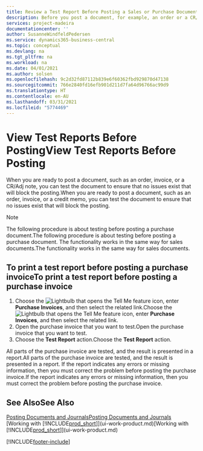 ```yaml
---
title: Review a Test Report Before Posting a Sales or Purchase Document | Microsoft Docs
description: Before you post a document, for example, an order or a CR/Adj Note, you can test and review it to check for errors that might block posting.
services: project-madeira
documentationcenter: ''
author: SusanneWindfeldPedersen
ms.service: dynamics365-business-central
ms.topic: conceptual
ms.devlang: na
ms.tgt_pltfrm: na
ms.workload: na
ms.date: 04/01/2021
ms.author: solsen
ms.openlocfilehash: 9c2d32fd87112b839e6f60362fbd929870d47138
ms.sourcegitcommit: 766e2840fd16efb901d211d7fa64d96766ac99d9
ms.translationtype: HT
ms.contentlocale: en-AU
ms.lasthandoff: 03/31/2021
ms.locfileid: "5774469"
---
```

# <a name="view-test-reports-before-posting"></a><span data-ttu-id="cb601-103">View Test Reports Before Posting</span><span class="sxs-lookup"><span data-stu-id="cb601-103">View Test Reports Before Posting</span></span>
<span data-ttu-id="cb601-104">When you are ready to post a document, such as an order, invoice, or a CR/Adj note, you can test the document to ensure that no issues exist that will block the posting.</span><span class="sxs-lookup"><span data-stu-id="cb601-104">When you are ready to post a document, such as an order, invoice, or a credit memo, you can test the document to ensure that no issues exist that will block the posting.</span></span>

> [!NOTE]  
>   <span data-ttu-id="cb601-105">The following procedure is about testing before posting a purchase document.</span><span class="sxs-lookup"><span data-stu-id="cb601-105">The following procedure is about testing before posting a purchase document.</span></span> <span data-ttu-id="cb601-106">The functionality works in the same way for sales documents.</span><span class="sxs-lookup"><span data-stu-id="cb601-106">The functionality works in the same way for sales documents.</span></span>

## <a name="to-print-a-test-report-before-posting-a-purchase-invoice"></a><span data-ttu-id="cb601-107">To print a test report before posting a purchase invoice</span><span class="sxs-lookup"><span data-stu-id="cb601-107">To print a test report before posting a purchase invoice</span></span>
1. <span data-ttu-id="cb601-108">Choose the ![Lightbulb that opens the Tell Me feature](media/ui-search/search_small.png "Tell me what you want to do") icon, enter **Purchase Invoices**, and then select the related link.</span><span class="sxs-lookup"><span data-stu-id="cb601-108">Choose the ![Lightbulb that opens the Tell Me feature](media/ui-search/search_small.png "Tell me what you want to do") icon, enter **Purchase Invoices**, and then select the related link.</span></span>
2. <span data-ttu-id="cb601-109">Open the purchase invoice that you want to test.</span><span class="sxs-lookup"><span data-stu-id="cb601-109">Open the purchase invoice that you want to test.</span></span>
3. <span data-ttu-id="cb601-110">Choose the **Test Report** action.</span><span class="sxs-lookup"><span data-stu-id="cb601-110">Choose the **Test Report** action.</span></span>  

<span data-ttu-id="cb601-111">All parts of the purchase invoice are tested, and the result is presented in a report.</span><span class="sxs-lookup"><span data-stu-id="cb601-111">All parts of the purchase invoice are tested, and the result is presented in a report.</span></span> <span data-ttu-id="cb601-112">If the report indicates any errors or missing information, then you must correct the problem before posting the purchase invoice.</span><span class="sxs-lookup"><span data-stu-id="cb601-112">If the report indicates any errors or missing information, then you must correct the problem before posting the purchase invoice.</span></span>

## <a name="see-also"></a><span data-ttu-id="cb601-113">See Also</span><span class="sxs-lookup"><span data-stu-id="cb601-113">See Also</span></span>
[<span data-ttu-id="cb601-114">Posting Documents and Journals</span><span class="sxs-lookup"><span data-stu-id="cb601-114">Posting Documents and Journals</span></span>](ui-post-documents-journals.md)  
<span data-ttu-id="cb601-115">[Working with [!INCLUDE[prod_short](includes/prod_short.md)]](ui-work-product.md)</span><span class="sxs-lookup"><span data-stu-id="cb601-115">[Working with [!INCLUDE[prod_short](includes/prod_short.md)]](ui-work-product.md)</span></span>


[!INCLUDE[footer-include](includes/footer-banner.md)]